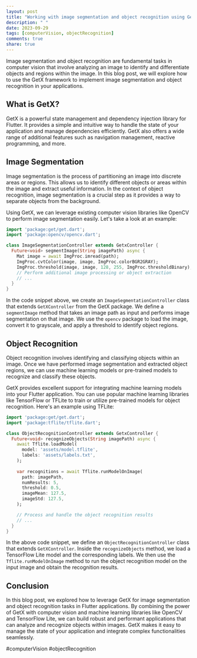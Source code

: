 ```yaml
---
layout: post
title: "Working with image segmentation and object recognition using GetX"
description: " "
date: 2023-09-29
tags: [computerVision, objectRecognition]
comments: true
share: true
---
```


Image segmentation and object recognition are fundamental tasks in computer vision that involve analyzing an image to identify and differentiate objects and regions within the image. In this blog post, we will explore how to use the GetX framework to implement image segmentation and object recognition in your applications.

## What is GetX?

GetX is a powerful state management and dependency injection library for Flutter. It provides a simple and intuitive way to handle the state of your application and manage dependencies efficiently. GetX also offers a wide range of additional features such as navigation management, reactive programming, and more.

## Image Segmentation

Image segmentation is the process of partitioning an image into discrete areas or regions. This allows us to identify different objects or areas within the image and extract useful information. In the context of object recognition, image segmentation is a crucial step as it provides a way to separate objects from the background.

Using GetX, we can leverage existing computer vision libraries like OpenCV to perform image segmentation easily. Let's take a look at an example:

```dart
import 'package:get/get.dart';
import 'package:opencv/opencv.dart';

class ImageSegmentationController extends GetxController {
  Future<void> segmentImage(String imagePath) async {
    Mat image = await ImgProc.imread(path);
    ImgProc.cvtColor(image, image, ImgProc.colorBGR2GRAY);
    ImgProc.threshold(image, image, 128, 255, ImgProc.thresholdBinary);
    // Perform additional image processing or object extraction
    // ...
  }
}
```

In the code snippet above, we create an `ImageSegmentationController` class that extends `GetXController` from the GetX package. We define a `segmentImage` method that takes an image path as input and performs image segmentation on that image. We use the `opencv` package to load the image, convert it to grayscale, and apply a threshold to identify object regions.

## Object Recognition

Object recognition involves identifying and classifying objects within an image. Once we have performed image segmentation and extracted object regions, we can use machine learning models or pre-trained models to recognize and classify these objects.

GetX provides excellent support for integrating machine learning models into your Flutter application. You can use popular machine learning libraries like TensorFlow or TFLite to train or utilize pre-trained models for object recognition. Here's an example using TFLite:

```dart
import 'package:get/get.dart';
import 'package:tflite/tflite.dart';

class ObjectRecognitionController extends GetxController {
  Future<void> recognizeObjects(String imagePath) async {
    await Tflite.loadModel(
      model: 'assets/model.tflite',
      labels: 'assets/labels.txt',
    );
    
    var recognitions = await Tflite.runModelOnImage(
      path: imagePath,
      numResults: 5,
      threshold: 0.5,
      imageMean: 127.5,
      imageStd: 127.5,
    );

    // Process and handle the object recognition results
    // ...
  }
}
```

In the above code snippet, we define an `ObjectRecognitionController` class that extends `GetXController`. Inside the `recognizeObjects` method, we load a TensorFlow Lite model and the corresponding labels. We then use the `Tflite.runModelOnImage` method to run the object recognition model on the input image and obtain the recognition results.

## Conclusion

In this blog post, we explored how to leverage GetX for image segmentation and object recognition tasks in Flutter applications. By combining the power of GetX with computer vision and machine learning libraries like OpenCV and TensorFlow Lite, we can build robust and performant applications that can analyze and recognize objects within images. GetX makes it easy to manage the state of your application and integrate complex functionalities seamlessly.

#computerVision #objectRecognition